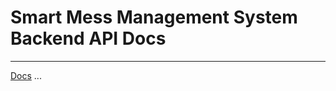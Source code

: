# Smart Mess Management System Backend API Docs
---
[Docs](https://sakshamchhimwal.github.io/Smart_Mess_Backend/#/)
...

